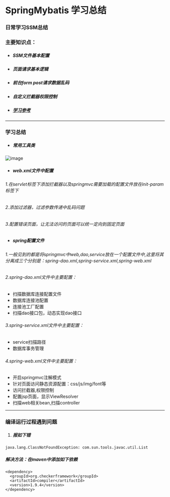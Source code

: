 # SpringMybatis 学习总结

### 日常学习SSM总结
### 主要知识点：
* ##### SSM文件基本配置
* ##### 页面请求基本逻辑
* ##### 前台form post请求数据乱码
* ##### 自定义拦截器权限控制
* ##### [学习参考](http://www.jianshu.com/u/86b79c50cfb3)
---
### 学习总结
* ##### 常用工具类
![image](http://github-1252100560.cossh.myqcloud.com/%E5%B8%B8%E7%94%A8%E5%B7%A5%E5%85%B7%E7%B1%BB.PNG)
* ##### web.xml文件中配置
###### 1.在servlet标签下添加拦截器以及springmvc需要加载的配置文件放在init-param标签下
###### 2.添加过滤器，过滤参数传递中乱码问题
###### 3.配置错误页面，让无法访问的页面可以统一定向到固定页面
* ##### spring配置文件
###### 1.一般见到的都是将springmvc中web,dao,service放在一个配置文件中,这里将其分离成三个分别是：spring-dao.xml,spring-service.xml,spring-web.xml
###### 2.spring-dao.xml文件中主要配置：
- 扫描数据库连接配置文件
- 数据库连接池配置
- 连接池工厂配置
- 扫描dao接口包，动态实现dao接口
###### 3.spring-service.xml文件中主要配置：
- service扫描路径
- 数据库事务管理
###### 4.spring-web.xml文件中主要配置：
- 开启springmvc注解模式
- 针对页面访问静态资源配置：css/js/img/font等
- 访问拦截器,权限控制
- 配置jsp页面，显示ViewResolver
- 扫描web相关bean,扫描controller

---

### 编译运行过程遇到问题
1.  ##### 报如下错
```
java.lang.ClassNotFoundException: com.sun.tools.javac.util.List
```
##### 解决方法：在maven中添加如下依赖
```
<dependency>
  <groupId>org.checkerframework</groupId>
  <artifactId>compiler</artifactId>
  <version>1.9.4</version>
</dependency>
```